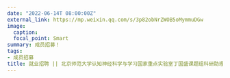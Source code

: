 ```yaml
---
date: "2022-06-14T 08:00:00Z"
external_link: https://mp.weixin.qq.com/s/3p82obNrZWOB5oMymmuDGw
image:
  caption: 
  focal_point: Smart
summary: 成员招募！
tags:
- 成员招募
title: 就业招聘 || 北京师范大学认知神经科学与学习国家重点实验室丁国盛课题组科研助理招聘启事
---
```

